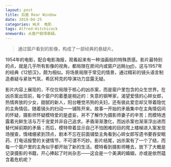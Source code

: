 ```yaml
---
layout: post
title: 后窗 Rear Window
date: 2019-04-25
categories: WLR  电影
tags: Alfred-Hitchicock
onewords: 从窗户窥得悬疑。
---
```

> 通过窗户看到的影像，构成了一部经典的悬疑片。

1954年的电影，配合电影海报，观看起来有一种油画般的特殊质感。影片最特别的点，就是几乎所有影像的视角，都局限在房间内或窗户远眺([ref](http://movie.mtime.com/13229/behind_the_scene.html#text_6))，这与1957年的经典《12怒汉》，颇为相似。将场景局限于常见的情景，通过精彩的镜头语言制造悬疑与紧张气氛，希区柯克的导演功力显露无疑。

影片内容上展现的，不仅仅局限于核心的凶杀案，而是窗户里包含的众生世界。在凶杀案出现前，每个窗户的着墨是相近的：失意的钢琴家，渴望爱情的心碎女郎，热情奔放的少女，甜腻的新人，阳台睡觉吊狗的夫妇，还有彼此爱恋却又带着隐忧的主角情侣，随着镜头的扫动一一铺陈开来。故事一开始的矛盾集中在主角情侣间的怀疑，摄影师怀疑模特爱的是虚妄，并不了解作为摄影师妻子的辛苦；而模特透露着光鲜生活与万千宠爱并非自己追求。矛盾渐渐激化，而凶杀案也渐渐浮出进而替代掉前期的矛盾；而后，模特带着显示自己不怕困难的目的爬上楼梯进入案发现场搜查，情绪绷紧到顶点，剧本不忘在前面铺垫主角看到心碎女郎写遗书要吞安眠药、打电话报警的关键情节，不可谓不巧妙。影片结尾，凶杀案有了一个了结，而每一个窗户里的主角似乎都开始了新的生活。模特看到摄影师睡去，放下了大概是记录摄影的书籍，开心捧起了时尚杂志——这会是一个美满的婚姻，亦或是依然蕴含着危机呢？
